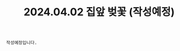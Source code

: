﻿---
title: 2024.04.02 집앞 벚꽃 (작성예정)
categories: [2024년촬영]
comments: false
# thumbnail: 
---

`작성예정입니다.`
